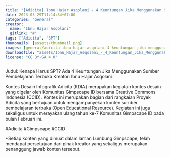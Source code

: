 ```yaml
---
title: "[Adicita] Ibnu Hajar Asqolani - 4 Keuntungan Jika Menggunakan Sumber Pembelajaran Terbuka"
date: 2023-03-29T11:14:34+07:00
categories: "General"
creator: 
  name: "Ibnu Hajar Asqolani"
  gitlink: "#"
tags: ["Adicita", "SPT"]
thumbnails: [assets/thumbnail.png]
images: [general/adicita-ibnu-hajar-asqolani-4-keuntungan-jika-menggunakan-sumber-pembelajaran-terbuka/assets/thumbnail.png]
downloadfile: "assets/Ibnu_Hajar_Asqolani_-_4_Keuntungan_Jika_Menggunakan_Sumber_Pembelajaran_Terbuka.zip"
license: "CC BY-SA 4.0"
---
```

Judul: Kenapa Harus SPT? Ada 4 Keuntungan Jika Menggunakan Sumber Pembelajaran Terbuka
Kreator: Ibnu Hajar Asqolani


Kontes Desain Infografik Adicita (KDIA) merupakan kegiatan kontes desain yang digelar oleh Komunitas Gimpscape ID bersama Creative Commons Indonesia (CCID). Kontes ini merupakan bagian dari rangkaian Proyek Adicita yang bertujuan untuk mengampanyekan konten sumber pembelajaran terbuka (Open Educational Resource). Kegiatan ini juga sekaligus untuk merayakan ulang tahun ke-7 Komunitas Gimpscape ID pada bulan Februari ini.

#Adicita #Gimpscape #CCID

*Setiap konten yang dimuat dalam laman Lumbung Gimpscape, telah mendapat persetujuan dari pihak kreator yang sekaligus merupakan penanggung jawab konten tersebut.
